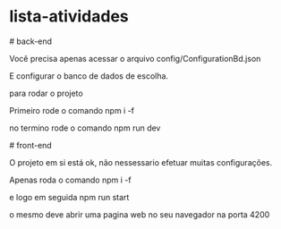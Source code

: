 ﻿# lista-atividades

﻿# back-end

Você precisa apenas acessar o arquivo config/ConfigurationBd.json

E configurar o  banco de dados de escolha.

para rodar o projeto 

Primeiro rode o comando npm i -f

no termino rode o comando npm run dev


﻿# front-end

O projeto em si está ok, não nessessario efetuar muitas configurações.

Apenas roda o comando npm i -f

e logo em seguida npm run start

o mesmo deve abrir uma pagina web no seu navegador na porta 4200
